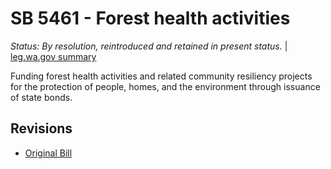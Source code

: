 # SB 5461 - Forest health activities
*Status: By resolution, reintroduced and retained in present status.* | [leg.wa.gov summary](https://app.leg.wa.gov/billsummary?BillNumber=5461&Year=2021)

Funding forest health activities and related community resiliency projects for the protection of people, homes, and the environment through issuance of state bonds.

## Revisions
* [Original Bill](1/)